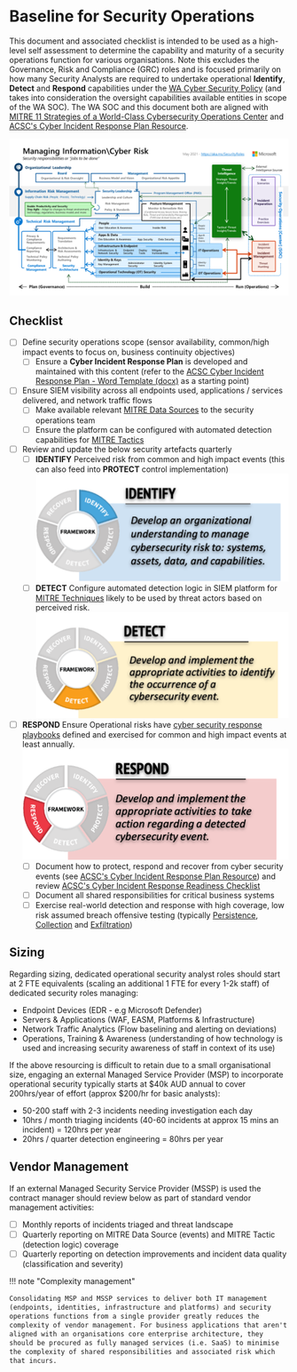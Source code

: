 # Baseline for Security Operations

This document and associated checklist is intended to be used as a high-level self assessment to determine the capability and maturity of a security operations function for various organisations. Note this excludes the Governance, Risk and Compliance (GRC) roles and is focused primarily on how many Security Analysts are required to undertake operational **Identify**, **Detect** and **Respond** capabilities under the [WA Cyber Security Policy](https://www.wa.gov.au/government/publications/wa-government-cyber-security-policy) (and takes into consideration the oversight capabilities available entities in scope of the WA SOC). The WA SOC and this document both are aligned with [MITRE 11 Strategies of a World-Class Cybersecurity Operations Center](../pdfs/11-strategies-of-a-world-class-cybersecurity-operations-center.pdf) and [ACSC's Cyber Incident Response Plan Resource](https://www.cyber.gov.au/resources-business-and-government/essential-cyber-security/publications/cyber-incident-response-plan).

![Security Responsibilities](../images/security-responsibilities-popout.png)

## Checklist

- [ ] Define security operations scope (sensor availability, common/high impact events to focus on, business continuity objectives)
    - [ ] Ensure a **Cyber Incident Response Plan** is developed and maintained with this content (refer to the [ACSC Cyber Incident Response Plan - Word Template (docx)](../pdfs/ACSC-Cyber-Incident-Response-Plan-Template.docx) as a starting point)
- [ ] Ensure SIEM visibility across all endpoints used, applications / services delivered, and network traffic flows
    - [ ] Make available relevant [MITRE Data Sources](https://attack.mitre.org/datasources/) to the security operations team
    - [ ] Ensure the platform can be configured with automated detection capabilities for [MITRE Tactics](https://attack.mitre.org/tactics/enterprise/)
- [ ] Review and update the below security artefacts quarterly
    - [ ] **IDENTIFY** Perceived risk from common and high impact events (this can also feed into **PROTECT** control implementation)
    ![identify](../images/identify.png)
    - [ ] **DETECT** Configure automated detection logic in SIEM platform for [MITRE Techniques](https://attack.mitre.org) likely to be used by threat actors based on perceived risk.
    ![detect](../images/detect.png)
- [ ] **RESPOND** Ensure Operational risks have [cyber security response playbooks](../guidelines/playbooks.md) defined and exercised for common and high impact events at least annually.
![respond](../images/respond.png)
    - [ ] Document how to protect, respond and recover from cyber security events (see [ACSC's Cyber Incident Response Plan Resource](https://www.cyber.gov.au/resources-business-and-government/essential-cyber-security/publications/cyber-incident-response-plan)) and review [ACSC's Cyber Incident Response Readiness Checklist](https://www.cyber.gov.au/sites/default/files/2023-03/ACSC%20Cyber%20Incident%20Readiness%20Checklist_A4.pdf)
    - [ ] Document all shared responsibilities for critical business systems
    - [ ] Exercise real-world detection and response with high coverage, low risk assumed breach offensive testing (typically [Persistence](https://attack.mitre.org/tactics/TA0003), [Collection](https://attack.mitre.org/tactics/TA0009) and [Exfiltration](https://attack.mitre.org/tactics/TA0010))

## Sizing

Regarding sizing, dedicated operational security analyst roles should start at 2 FTE equivalents (scaling an additional 1 FTE for every 1-2k staff) of dedicated security roles managing:

- Endpoint Devices (EDR - e.g Microsoft Defender)
- Servers & Applications (WAF, EASM, Platforms & Infrastructure)
- Network Traffic Analytics (Flow baselining and alerting on deviations)
- Operations, Training & Awareness (understanding of how technology is used and increasing security awareness of staff in context of its use)

If the above resourcing is difficult to retain due to a small organisational size, engaging an external Managed Service Provider (MSP) to incorporate operational security typically starts at $40k AUD annual to cover 200hrs/year of effort (approx $200/hr for basic analysts):

- 50-200 staff with 2-3 incidents needing investigation each day
- 10hrs / month triaging incidents (40-60 incidents at approx 15 mins an incident) = 120hrs per year
- 20hrs / quarter detection engineering = 80hrs per year

## Vendor Management

If an external Managed Security Service Provider (MSSP) is used the contract manager should review below as part of standard vendor management activities:

- [ ] Monthly reports of incidents triaged and threat landscape
- [ ] Quarterly reporting on MITRE Data Source (events) and MITRE Tactic (detection logic) coverage
- [ ] Quarterly reporting on detection improvements and incident data quality (classification and severity)

!!! note "Complexity management"

    Consolidating MSP and MSSP services to deliver both IT management (endpoints, identities, infrastructure and platforms) and security operations functions from a single provider greatly reduces the complexity of vendor management. For business applications that aren't aligned with an organisations core enterprise architecture, they should be procured as fully managed services (i.e. SaaS) to minimise the complexity of shared responsibilities and associated risk which that incurs.
